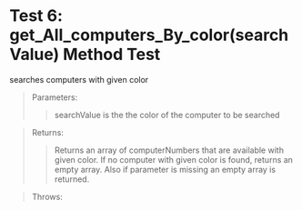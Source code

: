 # Test 6: **get_All_computers_By_color(searchValue)** Method Test

searches computers with given color

> Parameters:
>
> > searchValue is the the color of the computer to be searched

> Returns:
>
> > Returns an array of computerNumbers that are available with given color. If no computer with given color is found, returns an empty array. Also if parameter is missing an empty array is returned.

> Throws:
>
> >
